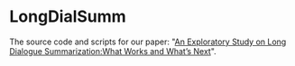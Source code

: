 # LongDialSumm
The source code and scripts for our paper: "[An Exploratory Study on Long Dialogue Summarization:What Works and What’s Next](https://arxiv.org/pdf/2109.04609.pdf)".
